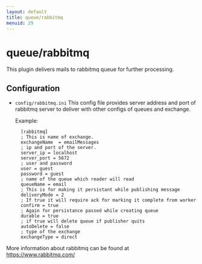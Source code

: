 ```yaml
---
layout: default
title: queue/rabbitmq
menuid: 29
---
```

queue/rabbitmq
========

This plugin delivers mails to rabbitmq queue for further processing.

Configuration
-------------

* `config/rabbitmq.ini`
    This config file provides server address and port of rabbitmq server to deliver with other configs of queues and exchange.
    
    Example:

    
        [rabbitmq]
        ; This is name of exchange.
        exchangeName  = emailMessages
        ; ip and port of the server.
        server_ip = localhost
        server_port = 5672
        ; user and password
        user = guest
        password = guest
        ; name of the queue which reader will read
        queueName = email
        ; This is for making it persistant while publishing message
        deliveryMode = 2
        ; If true it will require ack for marking it complete from worker
        confirm = true
        ; Again for persistance passed while creating queue
        durable = true
        ; if true will delete queue if publisher quits
        autoDelete = false
        ; type of the exchange
        exchangeType = direct
    
 More information about rabbitmq can be found at https://www.rabbitmq.com/

